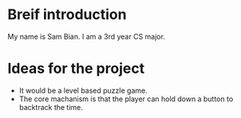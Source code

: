 # Breif introduction
My name is Sam Bian. I am a 3rd year CS major. 
# Ideas for the project
* It would be a level based puzzle game. 
* The core machanism is that the player can hold down a button to backtrack the time. 